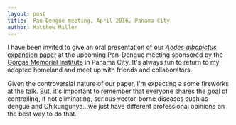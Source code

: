 ```yaml
---
layout: post
title:  Pan-Dengue meeting, April 2016, Panama City
author: Matthew Miller
---
```


I have been invited to give an oral presentation of our [*Aedes albopictus* expansion paper](http://mj-miller.net/papers/miller-plosNTD/) at the upcoming Pan-Dengue meeting sponsored by the [Gorgas Memorial Institute](http://www.gorgas.gob.pa/) in Panama City. It's always fun to return to my adopted homeland and meet up with friends and collaborators.

Given the controversial nature of our paper, I'm expecting a some fireworks at the talk. But, it's important to remember that everyone shares the goal of controlling, if not eliminating, serious vector-borne diseases such as dengue and Chikungunya...we just have different professional opinions on the best way to do that.